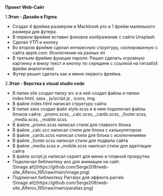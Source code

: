 <b>Проект Web-Сайт</b>

  
1.<b>Этап - Дизайн в Figma</b>
  
  <ul>
  <li>Создал 4 фрейма размером в Mackbook pro  и 1 фрейм маленького размера для футера.</li>
  <li>В первом фрейме вставил фоновое изображение с сайта Unsplash</li>
  <li>Сделал УТП и кнопку</li>
<li>Во втором фрейме сделал интересную структуру, скопированную с сайта apple.com. Исключения на разных яп</li>
<li>В третьем фрейме  функция пароля. Решил сделать огромную картинку и внизу текст и кнопку по середине с ссылкой на гитхаб(4 фрейм аналогичен)</li>
  <li>Футер решил сделать как и меню первого фрейма.</li>
</ul>


2.<b>Этап - Верстка в visual studio code</b>

<ul>
<li>В папке site создал папку src и в ней создал файлы и папки: index.html,  sass , js/script.js , icons, img.</li>
  <li>В файле index.html написал структуру сайта</li>
<li>В папке sass создал файл style.scss и в нем подключал файлы блоков сайта: _promo.scss, _calc.scss, _cards.scss, _footer.scss, _media.scss, _mobile.scss.</li>
  <li>В  файле _promo.scss написал стили для главного блока</li>
  <li>В файле _calc.scc написал стили для блока с калькулятором</li>
  <li>В файле _cards.scss написал стили для блока с исключениями</li>
  <li>В файле _footer.scss написал стили для подвала сайта</li>
  <li>В файле _media.scss и _mobile.scss наипсал стили для адаптации сайта</li>
  <li>В файле script.js написал скрипт для меню и плавной прокрутки.</li>
  <li>Подключал библиотеку aos для анимации на сайт.</li>
  ![Image alt](https://github.com/Serge209/web-site_Alferov_195/raw/main/image.png)
  <li>Подлкючил библиотеку Parralax для эффекта parralx</li>
  ![Image alt](https://github.com/Serge209/web-site_Alferov_195/raw/main/parallax.png)
</ul>
